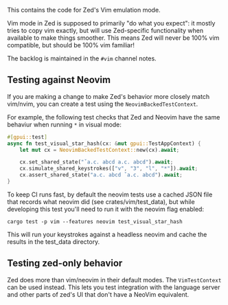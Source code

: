 This contains the code for Zed's Vim emulation mode.

Vim mode in Zed is supposed to primarily "do what you expect": it mostly tries to copy vim exactly, but will use Zed-specific functionality when available to make things smoother. This means Zed will never be 100% vim compatible, but should be 100% vim familiar!

The backlog is maintained in the `#vim` channel notes.

## Testing against Neovim

If you are making a change to make Zed's behavior more closely match vim/nvim, you can create a test using the `NeovimBackedTestContext`.

For example, the following test checks that Zed and Neovim have the same behaviur when running `*` in visual mode:

```rust
#[gpui::test]
async fn test_visual_star_hash(cx: &mut gpui::TestAppContext) {
    let mut cx = NeovimBackedTestContext::new(cx).await;

    cx.set_shared_state("ˇa.c. abcd a.c. abcd").await;
    cx.simulate_shared_keystrokes(["v", "3", "l", "*"]).await;
    cx.assert_shared_state("a.c. abcd ˇa.c. abcd").await;
}
```

To keep CI runs fast, by default the neovim tests use a cached JSON file that records what neovim did (see crates/vim/test_data),
but while developing this test you'll need to run it with the neovim flag enabled:

```
cargo test -p vim --features neovim test_visual_star_hash
```

This will run your keystrokes against a headless neovim and cache the results in the test_data directory.


## Testing zed-only behavior

Zed does more than vim/neovim in their default modes. The `VimTestContext` can be used instead. This lets you test integration with the language server and other parts of zed's UI that don't have a NeoVim equivalent.
